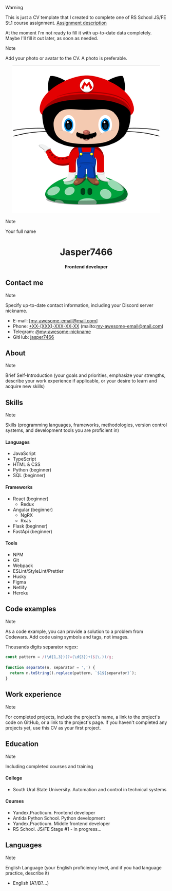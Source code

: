 <!-- Assets -->

[avatar]: ../rsschool-cv/assets/avatar.png

<!-- CV body -->

> [!WARNING]
> This is just a CV template that I created to complete one of RS School JS/FE St.1 course assignment. [Assignment description](https://github.com/rolling-scopes-school/tasks/blob/master/tasks/cv/en/git-markdown.md)
>
> At the moment I'm not ready to fill it with up-to-date data completely. Maybe I'll fill it out later, as soon as needed.

> [!NOTE]
> Add your photo or avatar to the CV. A photo is preferable.

<p align="center">
    <img src="./assets/avatar.png" alt="avatar">
</p>

> [!NOTE]
> Your full name

<h1 align="center">Jasper7466</h1>
<h4 align="center">Frontend developer</h4>

## Contact me

> [!NOTE]
> Specify up-to-date contact information, including your Discord server nickname.

- E-mail: [my-awesome-email@mail.com]
- Phone: [+XX-(XXX)-XXX-XX-XX](tel:+000000000000)
  (mailto:my-awesome-email@mail.com)
- Telegram: [@my-awesome-nickname](https://t.me/my-awesome-nickname)
- GitHub: [jasper7466](https://github.com/jasper7466)

## About

> [!NOTE]
> Brief Self-Introduction (your goals and priorities, emphasize your strengths, describe your work experience if applicable, or your desire to learn and acquire new skills)

## Skills

> [!NOTE]
> Skills (programming languages, frameworks, methodologies, version control systems, and development tools you are proficient in)

#### Languages

- JavaScript
- TypeScript
- HTML & CSS
- Python (beginner)
- SQL (beginner)

#### Frameworks

- React (beginner)
  - Redux
- Angular (beginner)
  - NgRX
  - RxJs
- Flask (beginner)
- FastApi (beginner)

#### Tools

- NPM
- Git
- Webpack
- ESLint/StyleLint/Prettier
- Husky
- Figma
- Netlify
- Heroku

## Code examples

> [!NOTE]
> As a code example, you can provide a solution to a problem from Codewars.
> Add code using symbols and tags, not images.

Thousands digits separator regex:

```js
const pattern = /(\d{1,3})(?=(\d{3})+($|\.))/g;

function separate(n, separator = ',') {
  return n.toString().replace(pattern, `$1${separator}`);
}
```

## Work experience

> [!NOTE]
> For completed projects, include the project's name, a link to the project's code on GitHub, or a link to the project's page. If you haven't completed any projects yet, use this CV as your first project.

## Education

> [!NOTE]
> Including completed courses and training

#### College

- South Ural State University. Automation and control in technical systems

#### Courses

- Yandex.Practicum. Frontend developer
- Antida Python School. Python development
- Yandex.Practicum. Middle frontend developer
- RS School. JS/FE Stage #1 - in progress...

## Languages

> [!NOTE]
> English Language (your English proficiency level, and if you had language practice, describe it)

- English (A?/B?...)
